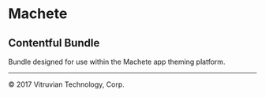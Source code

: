 # Machete

## Contentful Bundle

Bundle designed for use within the Machete app theming platform.

---

© 2017 Vitruvian Technology, Corp.
